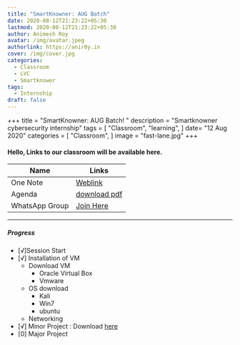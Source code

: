 ```yaml
---
title: "SmartKnowner: AUG Batch"
date: 2020-08-12T21:23:22+05:30
lastmod: 2020-08-12T21:23:22+05:30
author: Animesh Roy
avatar: /img/avatar.jpeg
authorlink: https://anir0y.in
cover: /img/cover.jpg
categories:
  - Classroom
  - LVC
  - Smartknower
tags:
  - Internship
draft: false
---
```


+++
title = "SmartKnowner: AUG Batch! "
description = "Smartknowner cybersecurity internship"
tags = [
    "Classroom",
    "learning",
    ]
date= "12 Aug 2020"
categories = [
    "Classroom",
    ]
image = "fast-lane.jpg"
+++




#### Hello, Links to our classroom will be available here.

| Name | Links | 
|---|---|
| One Note | [Weblink](https://1drv.ms/u/s!AjGfb2ZCIBDrsH6rlJEY3c1F56Zx) | 
| Agenda | [download pdf](https://1drv.ms/b/s!AjGfb2ZCIBDrsH2mgTjIE4BLAIF3)
| WhatsApp Group| [Join Here](#)| 

---

##### Progress

- [√]Session Start
- [√] Installation of VM 
    - Download VM 
        - Oracle Virtual Box
        - Vmware 
    - OS download
        - Kali 
        - Win7 
        - ubuntu
    - Networking 
- [√] Minor Project : Download [here](https://1drv.ms/b/s!AjGfb2ZCIBDrsi5EmFWVNg4mPIgI?e=HchT53s)
- [0] Major Project
